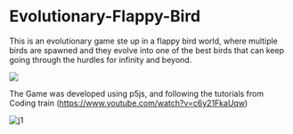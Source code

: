 # Evolutionary-Flappy-Bird

This is an evolutionary game ste up in a flappy bird world, where multiple birds are spawned and they evolve into one of the best birds that can keep going through the hurdles for infinity and beyond.

![](https://i.colnect.net/f/3766/095/Buzz-Lightyear-to-infinity-and-beyond.jpg)

The Game was developed using p5js, and following the tutorials from Coding train (https://www.youtube.com/watch?v=c6y21FkaUqw)

![j1](https://user-images.githubusercontent.com/22027039/119660535-a96a7a00-be2f-11eb-8970-3ae18b27bf34.PNG)
